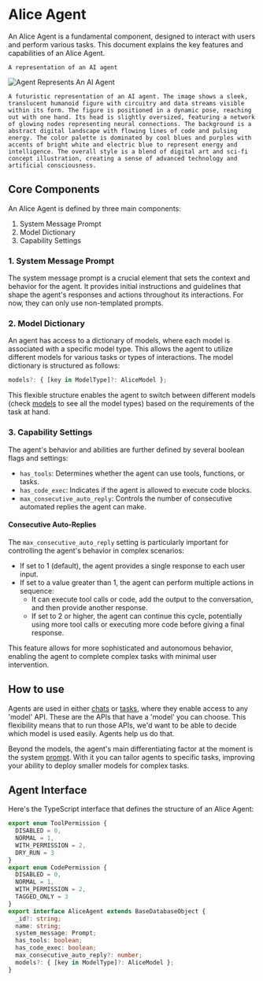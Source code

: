 # Alice Agent

An Alice Agent is a fundamental component, designed to interact with users and perform various tasks. This document explains the key features and capabilities of an Alice Agent.
```User_prompt 
A representation of an AI agent
```
![Agent Represents An AI Agent](/content/img/ai_agent_represented_small.png)
```Agent_prompt
A futuristic representation of an AI agent. The image shows a sleek, translucent humanoid figure with circuitry and data streams visible within its form. The figure is positioned in a dynamic pose, reaching out with one hand. Its head is slightly oversized, featuring a network of glowing nodes representing neural connections. The background is a abstract digital landscape with flowing lines of code and pulsing energy. The color palette is dominated by cool blues and purples with accents of bright white and electric blue to represent energy and intelligence. The overall style is a blend of digital art and sci-fi concept illustration, creating a sense of advanced technology and artificial consciousness.
```

## Core Components

An Alice Agent is defined by three main components:

1. System Message Prompt
2. Model Dictionary
3. Capability Settings

### 1. System Message Prompt

The system message prompt is a crucial element that sets the context and behavior for the agent. It provides initial instructions and guidelines that shape the agent's responses and actions throughout its interactions. For now, they can only use non-templated prompts. 

### 2. Model Dictionary

An agent has access to a dictionary of models, where each model is associated with a specific model type. This allows the agent to utilize different models for various tasks or types of interactions. The model dictionary is structured as follows:

```typescript
models?: { [key in ModelType]?: AliceModel };
```

This flexible structure enables the agent to switch between different models (check [models](/knowledgebase/model) to see all the model types) based on the requirements of the task at hand. 

### 3. Capability Settings

The agent's behavior and abilities are further defined by several boolean flags and settings:

- `has_tools`: Determines whether the agent can use tools, functions, or tasks.
- `has_code_exec`: Indicates if the agent is allowed to execute code blocks.
- `max_consecutive_auto_reply`: Controls the number of consecutive automated replies the agent can make.

#### Consecutive Auto-Replies

The `max_consecutive_auto_reply` setting is particularly important for controlling the agent's behavior in complex scenarios:

- If set to 1 (default), the agent provides a single response to each user input.
- If set to a value greater than 1, the agent can perform multiple actions in sequence:
  - It can execute tool calls or code, add the output to the conversation, and then provide another response.
  - If set to 2 or higher, the agent can continue this cycle, potentially using more tool calls or executing more code before giving a final response.

This feature allows for more sophisticated and autonomous behavior, enabling the agent to complete complex tasks with minimal user intervention.

## How to use

Agents are used in either [chats](/knowledgebase/chat) or [tasks](/knowledgebase/task), where they enable access to any 'model' API. These are the APIs that have a 'model' you can choose. This flexibility means that to run those APIs, we'd want to be able to decide which model is used easily. Agents help us do that. 

Beyond the models, the agent's main differentiating factor at the moment is the system [prompt](/knowledgebase/prompt). With it you can tailor agents to specific tasks, improving your ability to deploy smaller models for complex tasks. 

## Agent Interface

Here's the TypeScript interface that defines the structure of an Alice Agent:

```typescript
export enum ToolPermission {
  DISABLED = 0,
  NORMAL = 1,
  WITH_PERMISSION = 2,
  DRY_RUN = 3
}
export enum CodePermission {
  DISABLED = 0,
  NORMAL = 1,
  WITH_PERMISSION = 2,
  TAGGED_ONLY = 3
}
export interface AliceAgent extends BaseDatabaseObject {
  _id?: string;
  name: string;
  system_message: Prompt;
  has_tools: boolean;
  has_code_exec: boolean;
  max_consecutive_auto_reply?: number;
  models?: { [key in ModelType]?: AliceModel };
}
```
